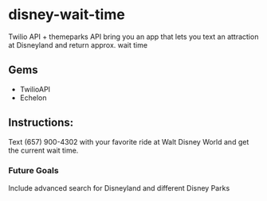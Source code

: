 # disney-wait-time
Twilio API + themeparks API bring you an app that lets you text an attraction at Disneyland and return approx. wait time


## Gems
- TwilioAPI
- Echelon

## Instructions:

Text (657) 900-4302 with your favorite ride at Walt Disney World and get the current wait time.

### Future Goals
Include advanced search for Disneyland and different Disney Parks
